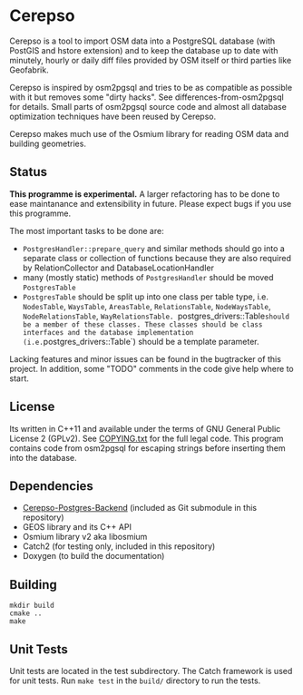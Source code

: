 Cerepso
=======

Cerepso is a tool to import OSM data into a PostgreSQL database (with
PostGIS and hstore extension) and to keep the database up to date with
minutely, hourly or daily diff files provided by OSM itself or third parties
like Geofabrik.

Cerepso is inspired by osm2pgsql and tries to be as compatible as possible
with it but removes some "dirty hacks". See differences-from-osm2pgsql for details.
Small parts of osm2pgsql source code and almost all database optimization techniques
have been reused by Cerepso.

Cerepso makes much use of the Osmium library for reading OSM data and building
geometries.

Status
------

**This programme is experimental.** A larger refactoring has to be done to
ease maintanance and extensibility in future. Please expect bugs if you use this
programme.

The most important tasks to be done are:

* `PostgresHandler::prepare_query` and similar methods should go into a separate
  class or collection of functions because they are also required by
  RelationCollector and DatabaseLocationHandler
* many (mostly static) methods of `PostgresHandler` should be moved
  `PostgresTable`
* `PostgresTable` should be split up into one class per table type, i.e.
  `NodesTable`, `WaysTable`, `AreasTable`, `RelationsTable`, `NodeWaysTable`,
  `NodeRelationsTable`, `WayRelationsTable. `postgres_drivers::Table` should be a
  member of these classes. These classes should be class interfaces and the
  database implementation (i.e. `postgres_drivers::Table`) should be a template
  parameter.

Lacking features and minor issues can be found in the bugtracker of this
project. In addition, some "TODO" comments in the code give help where to start.

License
-------

Its written in C++11 and available under the terms of GNU General Public License 2
(GPLv2). See [COPYING.txt](COPYING.txt) for the full legal code. This program contains
code from osm2pgsql for escaping strings before inserting them into the database.

Dependencies
------------
* [Cerepso-Postgres-Backend](https://github.com/Nakaner/Cerepso-Postgres-Backend) (included as Git submodule in this repository)
* GEOS library and its C++ API
* Osmium library v2 aka libosmium
* Catch2 (for testing only, included in this repository)
* Doxygen (to build the documentation)

Building
--------

    mkdir build
    cmake ..
    make

Unit Tests
----------

Unit tests are located in the test subdirectory. The Catch framework is used for unit tests.
Run `make test` in the `build/` directory to run the tests.
